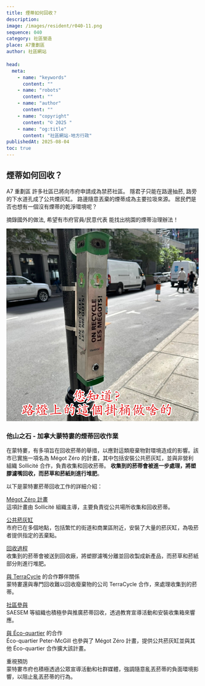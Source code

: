 ```yaml
---
title: 煙蒂如何回收？
description:
image: /images/resident/r040-11.png
sequence: 040
category: 社區營造
place: A7重劃區
author: 社區網站

head:
  meta:
    - name: "keywords"
      content: ""
    - name: "robots"
      content: ""
    - name: "author"
      content: ""
    - name: "copyright"
      content: "© 2025 "
    - name: "og:title"
      content: "社區網站-地方行政"
publishedAt: 2025-08-04
toc: true
---
```


## 煙蒂如何回收？

A7 重劃區 許多社區已將向市府申請成為禁菸社區。 隱君子只能在路邊抽菸, 路旁的下水道孔成了公共煙灰缸。 路邊隨意丟棄的煙蒂成為主要拉圾來源。 居民們是否也想有一個沒有煙蒂的乾淨環境呢？

摘錄國外的做法, 希望有市府官員/民意代表 能找出桃園的煙蒂治理辦法！

![r041-01.jpeg](/images/resident/r041-01.jpeg)

### 他山之石 - 加拿大蒙特婁的煙蒂回收作業

在蒙特婁，有多項旨在回收菸蒂的舉措，以應對這類廢棄物對環境造成的影響。該市已實施一項名為 Mégot Zéro 的計畫，其中包括安裝公共菸灰缸，並與非營利組織 Sollicité 合作，負責收集和回收菸蒂。 **收集到的菸蒂會被進一步處理，將塑膠濾嘴回收，而菸草和菸紙則進行堆肥**。

以下是蒙特婁菸蒂回收工作的詳細介紹：

<a href="https://westmount.org/en/news/waste-and-sustainability/recycling-cigarette-butts-with-the-megot-zero-programme">Mégot Zéro 計畫</a><br/>
這項計畫由 Sollicité 組織主導，主要負責從公共場所收集和回收菸蒂。

<a href="https://westmount.org/en/news/waste-and-sustainability/recycling-cigarette-butts-with-the-megot-zero-programme">公共菸灰缸</a><br/>
市府已在多個地點，包括繁忙的街道和商業區附近，安裝了大量的菸灰缸，為吸菸者提供指定的丟棄點。

<a href="https://www.ctvnews.ca/montreal/article/montreal-group-collects-cigarette-butts-for-recycling/">回收過程</a><br/>
收集到的菸蒂會被送到回收廠，將塑膠濾嘴分離並回收製成新產品，而菸草和菸紙部分則進行堆肥。

<a href="https://www.terracycle.com/en-CA/brigade_groups/unsmoke-groups-ca">與 TerraCycle</a> 的合作夥伴關係<br/>
蒙特婁還與專門回收難以回收廢棄物的公司 TerraCycle 合作，來處理收集到的菸蒂。

<a href="https://www.ctvnews.ca/montreal/article/montreal-group-collects-cigarette-butts-for-recycling/">社區參與</a><br/>
SAESEM 等組織也積極參與推廣菸蒂回收，透過教育宣導活動和安裝收集箱來響應。

<a href="https://ecoquartierpetermcgill.org/en/crowdfunding-campaign-to-recycle-cigarette-butts/">與 Éco-quartier</a> 的合作<br/>
Éco-quartier Peter-McGill 也參與了 Mégot Zéro 計畫，提供公共菸灰缸並與其他 Éco-quartier 合作擴大該計畫。

重視預防 <br/>
蒙特婁市府也積極透過公眾宣導活動和社群媒體，強調隨意亂丟菸蒂的負面環境影響，以阻止亂丟菸蒂的行為。
